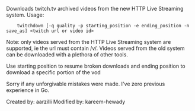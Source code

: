 Downloads twitch.tv archived videos from the new HTTP Live Streaming system.
Usage:
```
	twitchdown [-q quality -p starting_position -e ending_position -n save_as] <twitch url or video id>
```
	
Note: only videos served from the HTTP Live Streaming system are supported, ie the url must contain /v/. Videos served from the old system can be downloaded with a plethora of other tools.

Use starting position to resume broken downloads and ending position to download a specific portion of the vod

Sorry if any unforgivable mistakes were made. I've zero previous experience in Go.

Created by: aarzilli 
Modified by: kareem-hewady